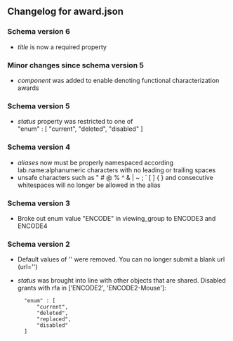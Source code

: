 ## Changelog for award.json

### Schema version 6
* *title* is now a required property

### Minor changes since schema version 5
* *component* was added to enable denoting functional characterization awards

### Schema version 5

* *status* property was restricted to one of  
    "enum" : [
        "current",
        "deleted",
        "disabled"
    ]

### Schema version 4

* *aliases* now must be properly namespaced according lab.name:alphanumeric characters with no leading or trailing spaces
* unsafe characters such as " # @ % ^ & | ~ ; ` [ ] { } and consecutive whitespaces will no longer be allowed in the alias

### Schema version 3

* Broke out enum value "ENCODE" in viewing_group to ENCODE3 and ENCODE4

### Schema version 2

* Default values of '' were removed. You can no longer submit a blank url (url='')

* *status* was brought into line with other objects that are shared. Disabled grants with rfa in ['ENCODE2', 'ENCODE2-Mouse']:

        "enum" : [
            "current",
            "deleted",
            "replaced",
            "disabled"
        ]
